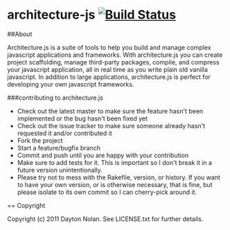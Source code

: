 # architecture-js [![Build Status](https://secure.travis-ci.org/daytonn/architecture-js.png)](http://travis-ci.org/daytonn/architecture-js)

##About

Architecture.js is a suite of tools to help you build and manage complex javascript applications and frameworks. With architecture.js you can create project scaffolding, manage third-party packages, compile, and compress your javascript application, all in real time as you write plain old vanilla javascript. In addition to large applications, architecture.js is perfect for developing your own javascript frameworks. 

###contributing to architecture.js
 
* Check out the latest master to make sure the feature hasn't been implemented or the bug hasn't been fixed yet
* Check out the issue tracker to make sure someone already hasn't requested it and/or contributed it
* Fork the project
* Start a feature/bugfix branch
* Commit and push until you are happy with your contribution
* Make sure to add tests for it. This is important so I don't break it in a future version unintentionally.
* Please try not to mess with the Rakefile, version, or history. If you want to have your own version, or is otherwise necessary, that is fine, but please isolate to its own commit so I can cherry-pick around it.

== Copyright

Copyright (c) 2011 Dayton Nolan. See LICENSE.txt for
further details.


